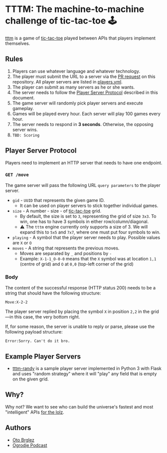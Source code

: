 # TTTM: The machine-to-machine challenge of tic-tac-toe 🕹️

[tttm] is a game of [tic-tac-toe][ttt] played between APIs that players implement themselves.

## Rules

1. Players can use whatever language and whatever technology.
2. The player must submit the URL to a server via the [PR request](https://github.com/ogrodje/tttm/pulls) on this repository. All player servers are listed in [players.yml](./players.yml).
3. The player can submit as many servers as he or she wants.
4. The server needs to follow the [Player Server Protocol](#player-server-protocol) described in this document.
5. The game server will randomly pick player servers and execute gameplay.
6. Games will be played every hour. Each server will play 100 games every hour.
7. The server needs to respond in **3 seconds**. Otherwise, the opposing server wins.
8. `TBD: Scoring`

## Player Server Protocol

Players need to implement an HTTP server that needs to have one endpoint.

### `GET /move`

The game server will pass the following URL `query parameters` to the player server.

- `gid` - `UUID` that represents the given game ID.
  - It can be used on player servers to stick together individual games.
- `size` - A number - size - of [tic-tac-toe][ttt] grid.
  - By default, the size is set to `3`, representing the grid of size `3x3`. To win, one has to have 3 symbols in either row/column/diagonal.
  - ⚠️ The `tttm` engine currently only supports a size of 3. We will expand this to `5x5` and `7x7`, where one must put four symbols to win.
- `playing` - A symbol that the player server needs to play. Possible values are `X` or `O`
- `moves` - A string that represents the previous moves.
  - Moves are separated by `_` and positions by `-`
  - Example: `X-1-1_O-0-0` means that the `X` symbol was at location `1,1` (centre of grid) and `O` at `0,0` (top-left corner of the grid)

### Body

The content of the successful response (HTTP status 200) needs to be a string that should have the following structure:

```
Move:X-2-2
```

The player server replied by placing the symbol `X` in position `2,2` in the grid—in this case, the very bottom right.

If, for some reason, the server is unable to reply or parse, please use the following payload structure:

```
Error:Sorry. Can't do it bro.
```

## Example Player Servers

- [tttm-randy](https://github.com/otobrglez/tttm-randy) is a sample player server implemented in Python 3 with Flask and uses "random strategy" where it will "play" any field that is empty on the given grid.

## Why?

Why not? We want to see who can build the universe's fastest and most "intelligent" APIs [for the lolz](https://www.urbandictionary.com/define.php?term=for+the+lolz).

## Authors

- [Oto Brglez](https://github.com/otobrglez)
- [Ogrodje Podcast](https://ogrodje.si)

[tttm]: https://github.com/ogrodje/tttm
[ttt]: https://en.wikipedia.org/wiki/Tic-tac-toe
